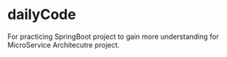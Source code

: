 # dailyCode
For practicing SpringBoot project to gain more understanding for MicroService Architecutre project.
